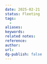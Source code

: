 ```yaml
---
date: 2025-02-21
status: Fleeting
tags: 
  - 
aliases: 
keywords: 
related notes: 
reference: 
author: 
url: 
dg-publish: false
---
```



